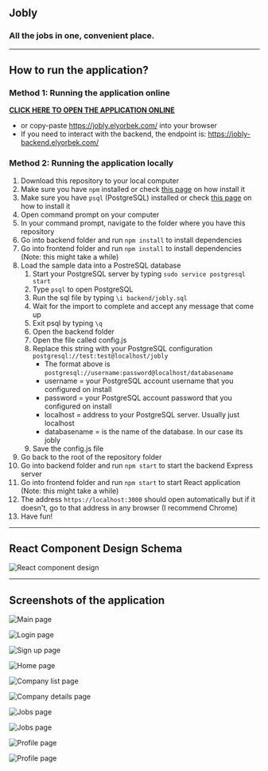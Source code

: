 ## **Jobly**
### All the jobs in one, convenient place.

---
## **How to run the application?**
### **Method 1: Running the application online**
[**CLICK HERE TO OPEN THE APPLICATION ONLINE**](https://jobly.elyorbek.com/) 
- or copy-paste https://jobly.elyorbek.com/ into your browser
- If you need to interact with the backend, the endpoint is: https://jobly-backend.elyorbek.com/


### **Method 2: Running the application locally**
1. Download this repository to your local computer
2. Make sure you have `npm` installed or check [this page](https://docs.npmjs.com/downloading-and-installing-node-js-and-npm) on how install it
3. Make sure you have `psql` (PostgreSQL) installed or check [this page](https://www.postgresql.org/download/) on how to install it
4. Open command prompt on your computer
5. In your command prompt, navigate to the folder where you have this repository
6. Go into backend folder and run `npm install` to install dependencies
7. Go into frontend folder and run `npm install` to install dependencies (Note: this might take a while)
8. Load the sample data into a PostreSQL database
    1. Start your PostgreSQL server by typing `sudo service postgresql start`
    2. Type `psql` to open PostgreSQL
    3. Run the sql file by typing `\i backend/jobly.sql`
    4. Wait for the import to complete and accept any message that come up
    5. Exit psql by typing `\q`
    6. Open the backend folder
    7. Open the file called config.js
    8. Replace this string with your PostgreSQL configuration `postgresql://test:test@localhost/jobly`
        - The format above is `postgresql://username:password@localhost/databasename`
        - username = your PostgreSQL account username that you configured on install
        - password = your PostgreSQL account password that you configured on install
        - localhost = address to your PostgreSQL server. Usually just localhost
        - databasename = is the name of the database. In our case its jobly
    9. Save the config.js file
9. Go back to the root of the repository folder
10. Go into backend folder and run `npm start` to start the backend Express server
11. Go into frontend folder and run `npm start` to start React application (Note: this might take a while)
12. The address `https://localhost:3000` should open automatically but if it doesn't, go to that address in any browser (I recommend Chrome)
13. Have fun!

---

## React Component Design Schema
![React component design](/screenshots/react_components.png)

---

## Screenshots of the application
![Main page](/screenshots/1.png)

![Login page](/screenshots/2.png)

![Sign up page](/screenshots/3.png)

![Home page](/screenshots/4.png)

![Company list page](/screenshots/5.png)

![Company details page](/screenshots/6.png)

![Jobs page](/screenshots/7.png)

![Jobs page](/screenshots/8.png)

![Profile page](/screenshots/9.png)

![Profile page](/screenshots/10.png)

